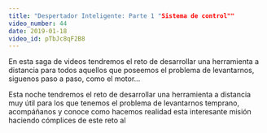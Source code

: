 ```yaml
---
title: "Despertador Inteligente: Parte 1 "Sistema de control""
video_number: 44
date: 2019-01-18
video_id: pTbJc8qF2B8
---
```

En esta saga de videos tendremos el reto de desarrollar una herramienta a distancia para todos aquellos que poseemos  el problema de levantarnos, siguenos paso a paso, como el motor...



Esta noche tendremos el reto de desarrollar una herramienta a distancia muy útil para los que tenemos el problema de levantarnos temprano, acompáñanos y conoce como hacemos realidad esta interesante misión haciendo cómplices de este reto al
